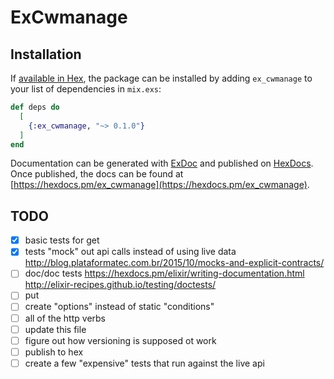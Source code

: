 # ExCwmanage

## Installation

If [available in Hex](https://hex.pm/docs/publish), the package can be installed
by adding `ex_cwmanage` to your list of dependencies in `mix.exs`:

```elixir
def deps do
  [
    {:ex_cwmanage, "~> 0.1.0"}
  ]
end
```

Documentation can be generated with [ExDoc](https://github.com/elixir-lang/ex_doc)
and published on [HexDocs](https://hexdocs.pm). Once published, the docs can
be found at [https://hexdocs.pm/ex_cwmanage](https://hexdocs.pm/ex_cwmanage).

## TODO

- [x] basic tests for get
- [x] tests "mock" out api calls instead of using live data
http://blog.plataformatec.com.br/2015/10/mocks-and-explicit-contracts/
- [ ] doc/doc tests
https://hexdocs.pm/elixir/writing-documentation.html
http://elixir-recipes.github.io/testing/doctests/
- [ ] put
- [ ] create "options" instead of static "conditions"
- [ ] all of the http verbs
- [ ] update this file
- [ ] figure out how versioning is supposed ot work
- [ ] publish to hex
- [ ] create a few "expensive" tests that run against the live api
